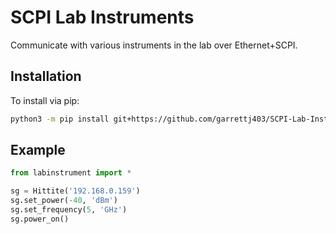 SCPI Lab Instruments
====================

Communicate with various instruments in the lab over Ethernet+SCPI.

Installation
------------

To install via pip:

```bash
python3 -m pip install git+https://github.com/garrettj403/SCPI-Lab-Instruments.git
```

Example
-------

```python
from labinstrument import *

sg = Hittite('192.168.0.159')
sg.set_power(-40, 'dBm')
sg.set_frequency(5, 'GHz')
sg.power_on()
```
